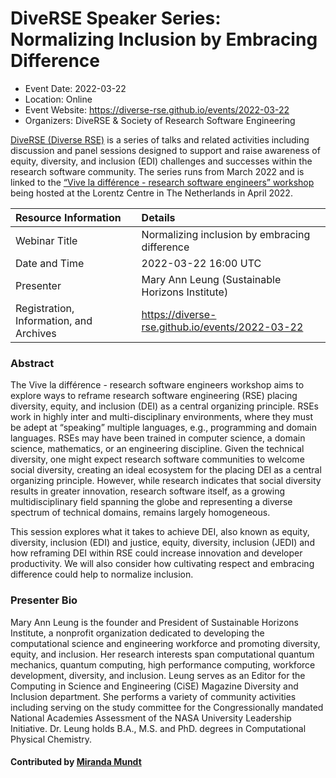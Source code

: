 # DiveRSE Speaker Series: Normalizing Inclusion by Embracing Difference

- Event Date: 2022-03-22
- Location: Online
- Event Website: https://diverse-rse.github.io/events/2022-03-22
- Organizers: DiveRSE & Society of Research Software Engineering


[DiveRSE (Diverse RSE)](https://diverse-rse.github.io/) is a series of talks and related activities including
discussion and panel sessions designed to support and raise
awareness of equity, diversity, and inclusion (EDI) challenges and successes within the research
software community. The series runs from March 2022 and is linked to
the [“Vive la différence - research software engineers” workshop](https://www.researchsoft.org/events/2022-04/)
being hosted at the Lorentz Centre in The Netherlands in April 2022.



Resource Information | Details
:--- | :---
Webinar Title | Normalizing inclusion by embracing difference
Date and Time | 2022-03-22 16:00 UTC
Presenter | Mary Ann Leung (Sustainable Horizons Institute)
Registration, Information, and Archives | 	<https://diverse-rse.github.io/events/2022-03-22>


### Abstract
<p>The Vive la différence - research software engineers workshop aims to explore ways to reframe research software engineering (RSE) placing diversity, equity, and inclusion (DEI) as a central organizing principle. RSEs work in highly inter and multi-disciplinary environments, where they must be adept at “speaking” multiple languages, e.g., programming and domain languages. RSEs may have been trained in computer science, a domain science, mathematics, or an engineering discipline. Given the technical diversity, one might expect research software communities to welcome social diversity, creating an ideal ecosystem for the placing DEI as a central organizing principle. However, while research indicates that social diversity results in greater innovation, research software itself, as a growing multidisciplinary field spanning the globe and representing a diverse spectrum of technical domains, remains largely homogeneous.</p>

<p>This session explores what it takes to achieve DEI, also known as equity, diversity, inclusion (EDI) and justice, equity, diversity, inclusion (JEDI) and how reframing DEI within RSE could increase innovation and developer productivity. We will also consider how cultivating respect and embracing difference could help to normalize inclusion.</p>

### Presenter Bio
<p>Mary Ann Leung is the founder and President of Sustainable Horizons Institute, a nonprofit organization dedicated to developing the computational science and engineering workforce and promoting diversity, equity, and inclusion. Her research interests span computational quantum mechanics, quantum computing, high performance computing, workforce development, diversity, and inclusion. Leung serves as an Editor for the Computing in Science and Engineering (CiSE) Magazine Diversity and Inclusion department. She performs a variety of community activities including serving on the study committee for the Congressionally mandated National Academies Assessment of the NASA University Leadership Initiative. Dr. Leung holds B.A., M.S. and PhD. degrees in Computational Physical Chemistry.</p>



#### Contributed by [Miranda Mundt](https://github.com/mrmundt)

<!---
Publish: yes
Topics: inclusivity, strategies for more effective teams, online learning, conferences and workshops
--->
